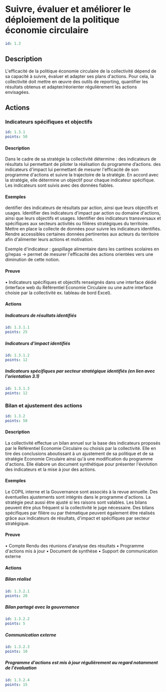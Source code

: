 # Suivre, évaluer et améliorer le déploiement de la politique économie circulaire
```yaml
id: 1.3
```
## Description
L'efficacité de la politique économie circulaire de la collectivité dépend de sa capacité à suivre, évaluer et adapter ses plans d'actions. Pour cela, la collectivité doit mettre en œuvre des outils de reporting, quantifier les résultats obtenus et adapter/réorienter régulièrement les actions envisagées.

## Actions
### Indicateurs spécifiques et objectifs
```yaml
id: 1.3.1
points: 50
```
#### Description
Dans le cadre de sa stratégie la collectivité détermine : 
des indicateurs de résultats lui permettant de piloter la réalisation du programme d’actions.
des indicateurs d'impact lui permettant de mesurer l'efficacité de son programme d'actions et suivre la trajectoire de la stratégie.
En accord avec la stratégie, elle détermine un objectif pour chaque indicateur spécifique.
Les indicateurs sont suivis avec des données fiables.

#### Exemples
dentifier des indicateurs de résultats par action, ainsi que leurs objectifs et usages.
Identifier des indicateurs d'impact par action ou domaine d'actions, ainsi que leurs objectifs et usages.
Identifier des indicateurs transversaux et spécifiques aux secteurs activités ou filières stratégiques du territoire.
Mettre en place la collecte de données pour suivre les indicateurs identifiés.
Rendre accessibles certaines données pertinentes aux acteurs du territoire afin d'alimenter leurs actions et motivation.

Exemple d'indicateur : gaspillage alimentaire dans les cantines scolaires en g/repas
→ permet de mesurer l'efficacité des actions orientées vers une diminution de cette notion.

#### Preuve
• Indicateurs spécifiques et objectifs renseignés dans une interface dédié (interface web du Référentiel Economie Circulaire ou une autre interface choisie par la collectivité ex. tableau de bord Excel).

#### Actions
##### Indicateurs de résultats identifiés
```yaml
id: 1.3.1.1
points: 25
```

##### Indicateurs d'impact identifiés
```yaml
id: 1.3.1.2
points: 12
```

##### Indicateurs spécifiques par secteur stratégique identifiés (en lien avec l'orientation 3.1)
```yaml
id: 1.3.1.3
points: 12
```


### Bilan et ajustement des actions
```yaml
id: 1.3.2
points: 50
```
#### Description
La collectivité effectue un bilan annuel sur la base des indicateurs  proposés par le Référentiel Economie Circulaire ou choisis par la collectivité. Elle en tire des conclusions aboutissant à un ajustement de sa politique et de sa stratégie Economie Circulaire ainsi qu'à une modification du programme d'actions.
Elle élabore un document synthétique pour présenter l'évolution des indicateurs et la mise à jour des actions.

#### Exemples
Le COPIL interne et la Gouvernance sont associés à la revue annuelle. Des éventuelles ajustements sont intégrés dans le programme d'actions. La stratégie peut aussi être ajusté si les raisons sont valables.
Les bilans peuvent être plus fréquent si la collectivité le juge nécessaire.
Des bilans spécifiques par filière ou par thématique peuvent également être réalisés grâce aux indicateurs de résultats, d'impact et spécifiques par secteur stratégique.

#### Preuve
• Compte Rendu des réunions d'analyse des résultats
• Programme d'actions mis à jour
• Document de synthèse
• Support de communication externe

#### Actions
##### Bilan réalisé
```yaml
id: 1.3.2.1
points: 20
```

##### Bilan partagé avec la gouvernance
```yaml
id: 1.3.2.2
points: 5
```

##### Communication externe
```yaml
id: 1.3.2.3
points: 10
```

##### Programme d'actions est mis à jour régulièrement au regard notamment de l'évaluation
```yaml
id: 1.3.2.4
points: 15
```


